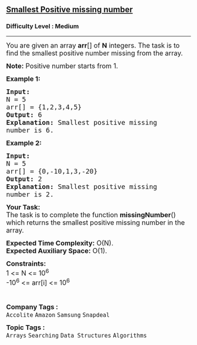 <h2><a href="https://www.geeksforgeeks.org/problems/smallest-positive-missing-number-1587115621/1?page=2&difficulty=Basic,Easy,Medium&sortBy=submissions">Smallest Positive missing number</a></h2><h3>Difficulty Level : Medium</h3><hr><div class="problems_problem_content__Xm_eO"><p><span style="font-size: 18px;">You are given an array <strong>arr</strong>[] of <strong>N</strong> integers. The task is to find the smallest positive number missing from the array.</span></p>
<p><span style="font-size: 18px;"><strong>Note:</strong> Positive number starts from 1.</span></p>
<p><span style="font-size: 18px;"><strong>Example 1:</strong></span></p>
<pre><span style="font-size: 18px;"><strong>Input:
</strong>N = 5
arr[] = {1,2,3,4,5}
<strong>Output: </strong>6<strong>
Explanation: </strong>Smallest positive missing 
number is 6.</span>
</pre>
<p><span style="font-size: 18px;"><strong>Example 2:</strong></span></p>
<pre><span style="font-size: 18px;"><strong>Input:
</strong>N = 5
arr[] = {0,-10,1,3,-20}
<strong>Output: </strong>2<strong>
Explanation: </strong>Smallest positive missing 
number is 2.</span></pre>
<p><span style="font-size: 18px;"><strong>Your&nbsp;Task:</strong><br>The task is to complete the function <strong>missingNumber</strong>() which returns the smallest positive missing number in the array.</span></p>
<p><span style="font-size: 18px;"><strong>Expected Time Complexity:</strong>&nbsp;O(N).</span><br><span style="font-size: 18px;"><strong>Expected Auxiliary Space:</strong>&nbsp;O(1).</span></p>
<p><span style="font-size: 18px;"><strong>Constraints:</strong><br>1 &lt;= N &lt;= 10<sup>6</sup><br>-10<sup>6</sup> &lt;= arr[i] &lt;= 10<sup>6</sup></span></p>
<p>&nbsp;</p></div><p><span style=font-size:18px><strong>Company Tags : </strong><br><code>Accolite</code>&nbsp;<code>Amazon</code>&nbsp;<code>Samsung</code>&nbsp;<code>Snapdeal</code>&nbsp;<br><p><span style=font-size:18px><strong>Topic Tags : </strong><br><code>Arrays</code>&nbsp;<code>Searching</code>&nbsp;<code>Data Structures</code>&nbsp;<code>Algorithms</code>&nbsp;